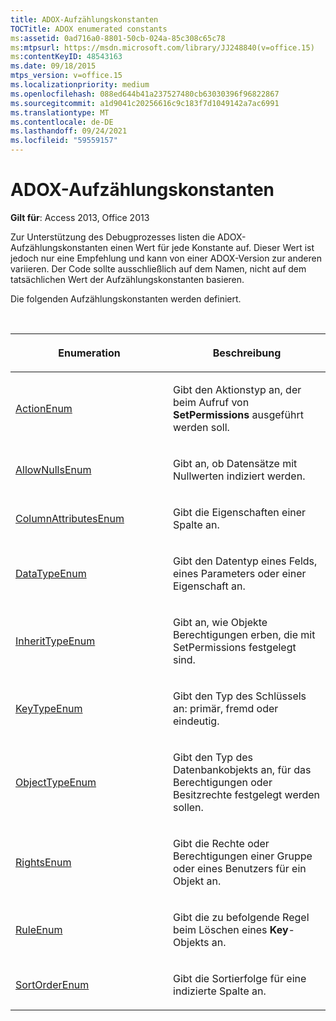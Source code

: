 ```yaml
---
title: ADOX-Aufzählungskonstanten
TOCTitle: ADOX enumerated constants
ms:assetid: 0ad716a0-8801-50cb-024a-85c308c65c78
ms:mtpsurl: https://msdn.microsoft.com/library/JJ248840(v=office.15)
ms:contentKeyID: 48543163
ms.date: 09/18/2015
mtps_version: v=office.15
ms.localizationpriority: medium
ms.openlocfilehash: 088ed644b41a237527480cb63030396f96822867
ms.sourcegitcommit: a1d9041c20256616c9c183f7d1049142a7ac6991
ms.translationtype: MT
ms.contentlocale: de-DE
ms.lasthandoff: 09/24/2021
ms.locfileid: "59559157"
---
```

# <a name="adox-enumerated-constants"></a>ADOX-Aufzählungskonstanten

**Gilt für**: Access 2013, Office 2013

Zur Unterstützung des Debugprozesses listen die ADOX-Aufzählungskonstanten einen Wert für jede Konstante auf. Dieser Wert ist jedoch nur eine Empfehlung und kann von einer ADOX­-Version zur anderen variieren. Der Code sollte ausschließlich auf dem Namen, nicht auf dem tatsächlichen Wert der Aufzählungskonstanten basieren.

Die folgenden Aufzählungskonstanten werden definiert.

<br/>

<table>
<colgroup>
<col style="width: 50%" />
<col style="width: 50%" />
</colgroup>
<thead>
<tr class="header">
<th><p>Enumeration</p></th>
<th><p>Beschreibung</p></th>
</tr>
</thead>
<tbody>
<tr class="odd">
<td><p><a href="actionenum.md">ActionEnum</a></p></td>
<td><p>Gibt den Aktionstyp an, der beim Aufruf von <strong>SetPermissions</strong> ausgeführt werden soll.</p></td>
</tr>
<tr class="even">
<td><p><a href="allownullsenum.md">AllowNullsEnum</a></p></td>
<td><p>Gibt an, ob Datensätze mit Nullwerten indiziert werden.</p></td>
</tr>
<tr class="odd">
<td><p><a href="columnattributesenum.md">ColumnAttributesEnum</a></p></td>
<td><p>Gibt die Eigenschaften einer Spalte an.</p></td>
</tr>
<tr class="even">
<td><p><a href="datatypeenum.md">DataTypeEnum</a></p></td>
<td><p>Gibt den Datentyp eines Felds, eines Parameters oder einer Eigenschaft an.</p></td>
</tr>
<tr class="odd">
<td><p><a href="inherittypeenum.md">InheritTypeEnum</a></p></td>
<td><p>Gibt an, wie Objekte Berechtigungen erben, die mit SetPermissions festgelegt sind.</p></td>
</tr>
<tr class="even">
<td><p><a href="keytypeenum.md">KeyTypeEnum</a></p></td>
<td><p>Gibt den Typ des Schlüssels an: primär, fremd oder eindeutig.</p></td>
</tr>
<tr class="odd">
<td><p><a href="objecttypeenum.md">ObjectTypeEnum</a></p></td>
<td><p>Gibt den Typ des Datenbankobjekts an, für das Berechtigungen oder Besitzrechte festgelegt werden sollen.</p></td>
</tr>
<tr class="even">
<td><p><a href="rightsenum.md">RightsEnum</a></p></td>
<td><p>Gibt die Rechte oder Berechtigungen einer Gruppe oder eines Benutzers für ein Objekt an.</p></td>
</tr>
<tr class="odd">
<td><p><a href="ruleenum.md">RuleEnum</a></p></td>
<td><p>Gibt die zu befolgende Regel beim Löschen eines <strong>Key</strong>-Objekts an.</p></td>
</tr>
<tr class="even">
<td><p><a href="sortorderenum.md">SortOrderEnum</a></p></td>
<td><p>Gibt die Sortierfolge für eine indizierte Spalte an.</p></td>
</tr>
</tbody>
</table>

